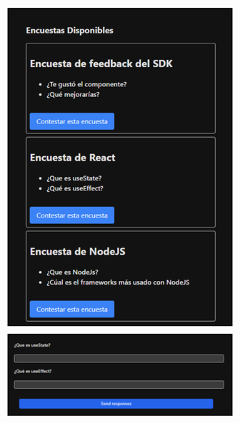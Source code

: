 ![aa](https://github.com/FernadoCodeDev/Project-React-Ty-Node/blob/main/Img-Readme/Readme-Image-1.png)

![aaa](https://github.com/FernadoCodeDev/Project-React-Ty-Node/blob/main/Img-Readme/Readme-Image-2.png)

